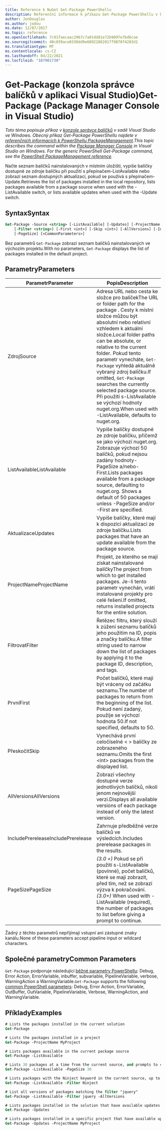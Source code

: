 ```yaml
---
title: Reference k NuGet Get-Package PowerShellu
description: Referenční informace k příkazu Get-Package PowerShellu v konzole správce balíčků NuGet v aplikaci Visual Studio.
author: JonDouglas
ms.author: jodou
ms.date: 12/07/2017
ms.topic: reference
ms.openlocfilehash: 7c91faecaac2967c7a01dd81e72b9097e7bd6cae
ms.sourcegitcommit: 40c039ace0330dd9e68922882017f9878f4283d1
ms.translationtype: MT
ms.contentlocale: cs-CZ
ms.lasthandoff: 04/22/2021
ms.locfileid: "107901730"
---
```

# <a name="get-package-package-manager-console-in-visual-studio"></a><span data-ttu-id="8ba3d-103">Get-Package (konzola správce balíčků v aplikaci Visual Studio)</span><span class="sxs-lookup"><span data-stu-id="8ba3d-103">Get-Package (Package Manager Console in Visual Studio)</span></span>

<span data-ttu-id="8ba3d-104">*Toto téma popisuje příkaz v [konzole správce balíčků](../../consume-packages/install-use-packages-powershell.md) v sadě Visual Studio ve Windows. Obecný příkaz Get-Package PowerShellu najdete v [referenčních informacích k PowerShellu PackageManagement](/powershell/module/packagemanagement).*</span><span class="sxs-lookup"><span data-stu-id="8ba3d-104">*This topic describes the command within the [Package Manager Console](../../consume-packages/install-use-packages-powershell.md) in Visual Studio on Windows. For the generic PowerShell Get-Package command, see the [PowerShell PackageManagement reference](/powershell/module/packagemanagement).*</span></span>

<span data-ttu-id="8ba3d-105">Načte seznam balíčků nainstalovaných v místním úložišti, vypíše balíčky dostupné ze zdroje balíčku při použití s přepínačem-ListAvailable nebo zobrazí seznam dostupných aktualizací, pokud se používá s přepínačem-Update.</span><span class="sxs-lookup"><span data-stu-id="8ba3d-105">Retrieves the list of packages installed in the local repository, lists packages available from a package source when used with the -ListAvailable switch, or lists available updates when used with the -Update switch.</span></span>

## <a name="syntax"></a><span data-ttu-id="8ba3d-106">Syntax</span><span class="sxs-lookup"><span data-stu-id="8ba3d-106">Syntax</span></span>

```ps
Get-Package -Source <string> [-ListAvailable] [-Updates] [-ProjectName <string>]
    [-Filter <string>] [-First <int>] [-Skip <int>] [-AllVersions] [-IncludePrerelease]
    [-PageSize] [<CommonParameters>]
```

<span data-ttu-id="8ba3d-107">Bez parametrů `Get-Package` zobrazí seznam balíčků nainstalovaných ve výchozím projektu.</span><span class="sxs-lookup"><span data-stu-id="8ba3d-107">With no parameters, `Get-Package` displays the list of packages installed in the default project.</span></span>

## <a name="parameters"></a><span data-ttu-id="8ba3d-108">Parametry</span><span class="sxs-lookup"><span data-stu-id="8ba3d-108">Parameters</span></span>

| <span data-ttu-id="8ba3d-109">Parametr</span><span class="sxs-lookup"><span data-stu-id="8ba3d-109">Parameter</span></span> | <span data-ttu-id="8ba3d-110">Popis</span><span class="sxs-lookup"><span data-stu-id="8ba3d-110">Description</span></span> |
| --- | --- |
| <span data-ttu-id="8ba3d-111">Zdroj</span><span class="sxs-lookup"><span data-stu-id="8ba3d-111">Source</span></span> | <span data-ttu-id="8ba3d-112">Adresa URL nebo cesta ke složce pro balíček</span><span class="sxs-lookup"><span data-stu-id="8ba3d-112">The URL or folder path for the package .</span></span> <span data-ttu-id="8ba3d-113">Cesty k místní složce můžou být absolutní nebo relativní vzhledem k aktuální složce.</span><span class="sxs-lookup"><span data-stu-id="8ba3d-113">Local folder paths can be absolute, or relative to the current folder.</span></span> <span data-ttu-id="8ba3d-114">Pokud tento parametr vynecháte, `Get-Package` vyhledá aktuálně vybraný zdroj balíčku.</span><span class="sxs-lookup"><span data-stu-id="8ba3d-114">If omitted, `Get-Package` searches the currently selected package source.</span></span> <span data-ttu-id="8ba3d-115">Při použití s-ListAvailable se výchozí hodnoty nuget.org.</span><span class="sxs-lookup"><span data-stu-id="8ba3d-115">When used with -ListAvailable, defaults to nuget.org.</span></span> |
| <span data-ttu-id="8ba3d-116">ListAvailable</span><span class="sxs-lookup"><span data-stu-id="8ba3d-116">ListAvailable</span></span> | <span data-ttu-id="8ba3d-117">Vypíše balíčky dostupné ze zdroje balíčku, přičemž se jako výchozí nuget.org. Zobrazuje výchozí 50 balíčků, pokud nejsou zadány hodnoty-PageSize a/nebo-First.</span><span class="sxs-lookup"><span data-stu-id="8ba3d-117">Lists packages available from a package source, defaulting to nuget.org. Shows a default of 50 packages unless -PageSize and/or -First are specified.</span></span> |
| <span data-ttu-id="8ba3d-118">Aktualizace</span><span class="sxs-lookup"><span data-stu-id="8ba3d-118">Updates</span></span> | <span data-ttu-id="8ba3d-119">Vypíše balíčky, které mají k dispozici aktualizaci ze zdroje balíčku.</span><span class="sxs-lookup"><span data-stu-id="8ba3d-119">Lists packages that have an update available from the package source.</span></span> |
| <span data-ttu-id="8ba3d-120">ProjectName</span><span class="sxs-lookup"><span data-stu-id="8ba3d-120">ProjectName</span></span> | <span data-ttu-id="8ba3d-121">Projekt, ze kterého se mají získat nainstalované balíčky</span><span class="sxs-lookup"><span data-stu-id="8ba3d-121">The project from which to get installed packages.</span></span> <span data-ttu-id="8ba3d-122">Je-li tento parametr vynechán, vrátí instalované projekty pro celé řešení.</span><span class="sxs-lookup"><span data-stu-id="8ba3d-122">If omitted, returns installed projects for the entire solution.</span></span> |
| <span data-ttu-id="8ba3d-123">Filtrovat</span><span class="sxs-lookup"><span data-stu-id="8ba3d-123">Filter</span></span> | <span data-ttu-id="8ba3d-124">Řetězec filtru, který slouží k zúžení seznamu balíčků jeho použitím na ID, popis a značky balíčku.</span><span class="sxs-lookup"><span data-stu-id="8ba3d-124">A filter string used to narrow down the list of packages by applying it to the package ID, description, and tags.</span></span> |
| <span data-ttu-id="8ba3d-125">První</span><span class="sxs-lookup"><span data-stu-id="8ba3d-125">First</span></span> | <span data-ttu-id="8ba3d-126">Počet balíčků, které mají být vráceny od začátku seznamu.</span><span class="sxs-lookup"><span data-stu-id="8ba3d-126">The number of packages to return from the beginning of the list.</span></span> <span data-ttu-id="8ba3d-127">Pokud není zadaný, použije se výchozí hodnota 50.</span><span class="sxs-lookup"><span data-stu-id="8ba3d-127">If not specified, defaults to 50.</span></span> |
| <span data-ttu-id="8ba3d-128">Přeskočit</span><span class="sxs-lookup"><span data-stu-id="8ba3d-128">Skip</span></span> | <span data-ttu-id="8ba3d-129">Vynechává první celočíselné &lt; &gt; balíčky ze zobrazeného seznamu.</span><span class="sxs-lookup"><span data-stu-id="8ba3d-129">Omits the first &lt;int&gt; packages from the displayed list.</span></span>  |
| <span data-ttu-id="8ba3d-130">AllVersions</span><span class="sxs-lookup"><span data-stu-id="8ba3d-130">AllVersions</span></span> | <span data-ttu-id="8ba3d-131">Zobrazí všechny dostupné verze jednotlivých balíčků, nikoli jenom nejnovější verzi.</span><span class="sxs-lookup"><span data-stu-id="8ba3d-131">Displays all available versions of each package instead of only the latest version.</span></span> |
| <span data-ttu-id="8ba3d-132">IncludePrerelease</span><span class="sxs-lookup"><span data-stu-id="8ba3d-132">IncludePrerelease</span></span> | <span data-ttu-id="8ba3d-133">Zahrnuje předběžné verze balíčků ve výsledcích.</span><span class="sxs-lookup"><span data-stu-id="8ba3d-133">Includes prerelease packages in the results.</span></span> |
| <span data-ttu-id="8ba3d-134">PageSize</span><span class="sxs-lookup"><span data-stu-id="8ba3d-134">PageSize</span></span> | <span data-ttu-id="8ba3d-135">*(3.0 +)* Pokud se při použití s-ListAvailable (povinné), počet balíčků, které se mají zobrazit, před tím, než se zobrazí výzva k pokračování.</span><span class="sxs-lookup"><span data-stu-id="8ba3d-135">*(3.0+)* When used with -ListAvailable (required), the number of packages to list before giving a prompt to continue.</span></span> |

<span data-ttu-id="8ba3d-136">Žádný z těchto parametrů nepřijímají vstupní ani zástupné znaky kanálu.</span><span class="sxs-lookup"><span data-stu-id="8ba3d-136">None of these parameters accept pipeline input or wildcard characters.</span></span>

## <a name="common-parameters"></a><span data-ttu-id="8ba3d-137">Společné parametry</span><span class="sxs-lookup"><span data-stu-id="8ba3d-137">Common Parameters</span></span>

<span data-ttu-id="8ba3d-138">`Get-Package` podporuje následující [běžné parametry PowerShellu](/powershell/module/microsoft.powershell.core/about/about_commonparameters): Debug, Error Action, ErrorVariable, inbuffer, subvariable, PipelineVariable, verbose, WarningAction a WarningVariable.</span><span class="sxs-lookup"><span data-stu-id="8ba3d-138">`Get-Package` supports the following [common PowerShell parameters](/powershell/module/microsoft.powershell.core/about/about_commonparameters): Debug, Error Action, ErrorVariable, OutBuffer, OutVariable, PipelineVariable, Verbose, WarningAction, and WarningVariable.</span></span>

## <a name="examples"></a><span data-ttu-id="8ba3d-139">Příklady</span><span class="sxs-lookup"><span data-stu-id="8ba3d-139">Examples</span></span>

```ps
# Lists the packages installed in the current solution
Get-Package

# Lists the packages installed in a project
Get-Package -ProjectName MyProject

# Lists packages available in the current package source
Get-Package -ListAvailable

# Lists 30 packages at a time from the current source, and prompts to continue if more are available
Get-Package -ListAvailable -PageSize 30

# Lists packages with the Ninject keyword in the current source, up to 50
Get-Package -ListAvailable -Filter Ninject

# List all versions of packages matching the filter "jquery"
Get-Package -ListAvailable -Filter jquery -AllVersions

# Lists packages installed in the solution that have available updates
Get-Package -Updates

# Lists packages installed in a specific project that have available updates
Get-Package -Updates -ProjectName MyProject
```